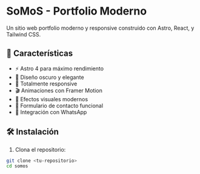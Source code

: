 # SoMoS - Portfolio Moderno

Un sitio web portfolio moderno y responsive construido con Astro, React, y Tailwind CSS.

## 🚀 Características

- ⚡️ Astro 4 para máximo rendimiento
- 🎨 Diseño oscuro y elegante
- 📱 Totalmente responsive
- 🎬 Animaciones con Framer Motion
- 💫 Efectos visuales modernos
- 📧 Formulario de contacto funcional
- 🔗 Integración con WhatsApp

## 🛠 Instalación

1. Clona el repositorio:
```bash
git clone <tu-repositorio>
cd somos